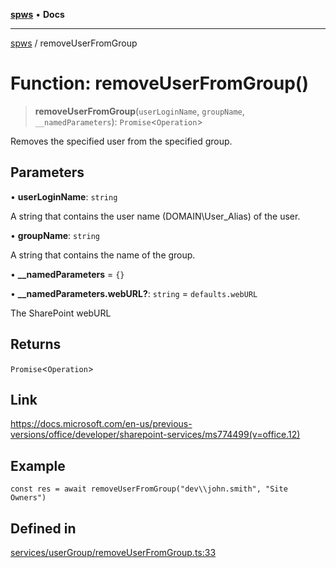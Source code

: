 [**spws**](../README.md) • **Docs**

***

[spws](../globals.md) / removeUserFromGroup

# Function: removeUserFromGroup()

> **removeUserFromGroup**(`userLoginName`, `groupName`, `__namedParameters`): `Promise`\<`Operation`\>

Removes the specified user from the specified group.

## Parameters

• **userLoginName**: `string`

A string that contains the user name (DOMAIN\User_Alias) of the user.

• **groupName**: `string`

A string that contains the name of the group.

• **\_\_namedParameters** = `{}`

• **\_\_namedParameters.webURL?**: `string` = `defaults.webURL`

The SharePoint webURL

## Returns

`Promise`\<`Operation`\>

## Link

https://docs.microsoft.com/en-us/previous-versions/office/developer/sharepoint-services/ms774499(v=office.12)

## Example

```
const res = await removeUserFromGroup("dev\\john.smith", "Site Owners")
```

## Defined in

[services/userGroup/removeUserFromGroup.ts:33](https://github.com/rlking1985/spws/blob/eac8675429b3cb92c57fd641d54e84f4ab439754/src/services/userGroup/removeUserFromGroup.ts#L33)
